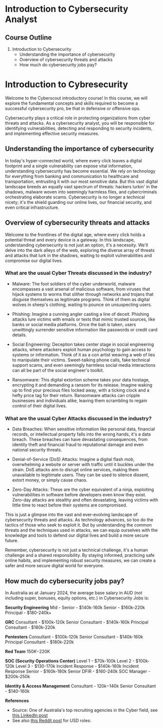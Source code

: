 # Introduction to Cybersecurity Analyst

## Course Outline

1. Introduction to Cybersecurity
    - Understanding the importance of cybersecurity
    - Overview of cybersecurity threats and attacks
    - How much do cybersecurity jobs pay?

# Introduction to Cybresecurity

Welcome to the Cyberscout introductory course! In this course, we will explore the fundamental concepts and skills required to become a successful cybersecurity pro, be that in defensive or offensive ops.

Cybersecurity plays a critical role in protecting organizations from cyber threats and attacks. As a cybersecurity analyst, you will be responsible for identifying vulnerabilities, detecting and responding to security incidents, and implementing effective security measures.

## Understanding the importance of cybersecurity

In today's hyper-connected world, where every click leaves a digital footprint and a single vulnerability can expose vital information, understanding cybersecurity has become essential. We rely on technology for everything from banking and communication to healthcare and transportation, entrusting it with our most sensitive data. But this vast digital landscape breeds an equally vast spectrum of threats: hackers lurkin' in the shadows, malware woven into seemingly harmless files, and cybercriminals orchestrating elaborate scams. Cybersecurity is no longer a technical nicety; it's the shield guarding our online lives, our financial security, and even critical infrastructure.

## Overview of cybersecurity threats and attacks

Welcome to the frontlines of the digital age, where every click holds a potential threat and every device is a gateway. In this landscape, understanding cybersecurity is not just an option, it's a necessity. We'll delve into the dark alleys of the web, exploring the diverse array of threats and attacks that lurk in the shadows, waiting to exploit vulnerabilities and compromise our digital lives.

### What are the usual Cyber Threats discussed in the industry?

- Malware: The foot soldiers of the cyber underworld, malware encompasses a vast arsenal of malicious software, from viruses that hijack systems to worms that slither through networks and trojans that disguise themselves as legitimate programs. Think of them as digital wolves in sheep's clothing, waiting to pounce on unsuspecting users.

- Phishing: Imagine a cunning angler casting a line of deceit. Phishing attacks lure victims with emails or texts that mimic trusted sources, like banks or social media platforms. Once the bait is taken, users unwittingly surrender sensitive information like passwords or credit card details.

- Social Engineering: Deception takes center stage in social engineering attacks, where attackers exploit human psychology to gain access to systems or information. Think of it as a con artist weaving a web of lies to manipulate their victims. Sweet-talking phone calls, fake technical support scams, and even seemingly harmless social media interactions can all be part of the social engineer's toolkit.

- Ransomware: This digital extortion scheme takes your data hostage, encrypting it and demanding a ransom for its release. Imagine waking up to find your precious files locked away, with a ticking clock and a hefty price tag for their return. Ransomware attacks can cripple businesses and individuals alike, leaving them scrambling to regain control of their digital lives.

### What are the usual Cyber Attacks discussed in the industry?

- Data Breaches: When sensitive information like personal data, financial records, or intellectual property falls into the wrong hands, it's a data breach. These breaches can have devastating consequences, from identity theft and financial fraud to reputational damage and even national security threats. 

- Denial-of-Service (DoS) Attacks: Imagine a digital flash mob, overwhelming a website or server with traffic until it buckles under the strain. DoS attacks aim to disrupt online services, making them unavailable to legitimate users. They can be used to silence dissent, extort money, or simply cause chaos.

- Zero-Day Attacks: These are the cyber equivalent of a ninja, exploiting vulnerabilities in software before developers even know they exist. Zero-day attacks are stealthy and often devastating, leaving victims with little time to react before their systems are compromised. 

This is just a glimpse into the vast and ever-evolving landscape of cybersecurity threats and attacks. As technology advances, so too do the tactics of those who seek to exploit it. But by understanding the common threats and the techniques used in attacks, we can equip ourselves with the knowledge and tools to defend our digital lives and build a more secure future.

Remember, cybersecurity is not just a technical challenge, it's a human challenge and a shared responsibility. By staying informed, practicing safe online habits, and implementing robust security measures, we can create a safer and more secure digital world for everyone.

## How much do cybersecurity jobs pay?

In Australia as at January 2024, the average base salary in AUD (not including super, bonuses, equity options, etc.) in Cybersecurity Jobs is:

**Security Engineering**
Mid - Senior - $140k-160k 
Senior - $160k-220k 
Principal - $180-240k+

**GRC**
Consultant - $100k-120k
Senior Consultant - $140k-160k
Principal Consultant - $180k-220k

**Pentesters**
Consultant - $100k-120k
Senior Consultant - $140k-160k
Principal Consultant - $180k-220k

**Red Team**
$150K-$220K 

**SOC (Security Operations Center)**
Level 1 - $70k-100k
Level 2 - $100k-120k
Level 3 - $130-170k
Incident Response - $140k-160k
Incident Response Senior - $160k-180k
Senior DFIR - $160-240k
SOC Manager - $200k-250k 

**Identity & Access Management**
Consultant - $120k-$140k
Senior Consultant - $140-160k

**References**

- Source: One of Australia's top recruiting agencies in the Cyber field, see [this LinkedIn post](https://www.linkedin.com/feed/update/urn:li:activity:7156202115051274242/)
- See also [this Reddit post](https://www.reddit.com/r/cybersecurity/comments/19aa162/can_we_talk_about_pay/?share_id=Ut6ODsD2AMo78omRsHQE6&utm_name=ioscss) for USD roles: 
